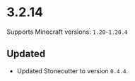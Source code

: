 # 3.2.14

Supports Minecraft versions: `1.20-1.20.4`

## Updated
- Updated Stonecutter to version `0.4.4`.